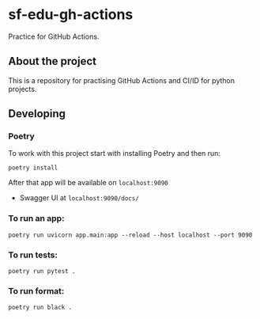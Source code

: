 # sf-edu-gh-actions

Practice for GitHub Actions.

## About the project

This is a repository for practising GitHub Actions and CI/ID for python projects.

## Developing

### Poetry

To work with this project start with installing Poetry and then run:

    poetry install

After that app will be available on `localhost:9090`

- Swagger UI at `localhost:9090/docs/`

### To run an app:

    poetry run uvicorn app.main:app --reload --host localhost --port 9090

### To run tests:

    poetry run pytest .

### To run format:

    poetry run black .